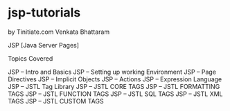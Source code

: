 jsp-tutorials
=============

by
 Tinitiate.com
 Venkata Bhattaram

JSP [Java Server Pages]

Topics Covered

JSP – Intro and Basics
JSP – Setting up working Environment
JSP – Page Directives
JSP – Implicit Objects
JSP – Actions
JSP – Expression Language
JSP – JSTL Tag Library
JSP – JSTL CORE TAGS
JSP – JSTL FORMATTING TAGS
JSP – JSTL FUNCTION TAGS
JSP – JSTL SQL TAGS
JSP – JSTL XML TAGS
JSP – JSTL CUSTOM TAGS
